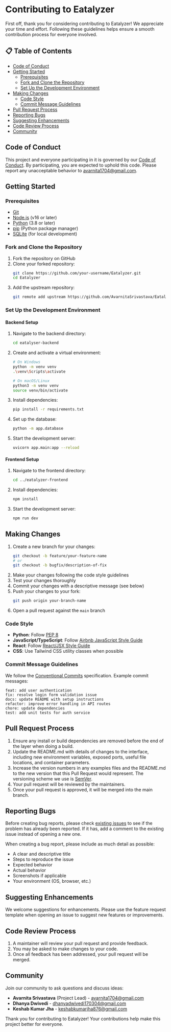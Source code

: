 # Contributing to Eatalyzer

First off, thank you for considering contributing to Eatalyzer! We appreciate your time and effort. Following these guidelines helps ensure a smooth contribution process for everyone involved.

## 📋 Table of Contents

- [Code of Conduct](#code-of-conduct)
- [Getting Started](#getting-started)
  - [Prerequisites](#prerequisites)
  - [Fork and Clone the Repository](#fork-and-clone-the-repository)
  - [Set Up the Development Environment](#set-up-the-development-environment)
- [Making Changes](#making-changes)
  - [Code Style](#code-style)
  - [Commit Message Guidelines](#commit-message-guidelines)
- [Pull Request Process](#pull-request-process)
- [Reporting Bugs](#reporting-bugs)
- [Suggesting Enhancements](#suggesting-enhancements)
- [Code Review Process](#code-review-process)
- [Community](#community)

## Code of Conduct

This project and everyone participating in it is governed by our [Code of Conduct](CODE_OF_CONDUCT.md). By participating, you are expected to uphold this code. Please report any unacceptable behavior to [avarnita1704@gmail.com](mailto:avarnita1704@gmail.com).

## Getting Started

### Prerequisites

- [Git](https://git-scm.com/)
- [Node.js](https://nodejs.org/) (v16 or later)
- [Python](https://www.python.org/) (3.8 or later)
- [pip](https://pip.pypa.io/en/stable/) (Python package manager)
- [SQLite](https://www.sqlite.org/index.html) (for local development)

### Fork and Clone the Repository

1. Fork the repository on GitHub
2. Clone your forked repository:
   ```bash
   git clone https://github.com/your-username/Eatalyzer.git
   cd Eatalyzer
   ```
3. Add the upstream repository:
   ```bash
   git remote add upstream https://github.com/AvarnitaSrivastava/Eatalyzer.git
   ```

### Set Up the Development Environment

#### Backend Setup

1. Navigate to the backend directory:
   ```bash
   cd eatalyser-backend
   ```
2. Create and activate a virtual environment:
   ```bash
   # On Windows
   python -m venv venv
   .\venv\Scripts\activate
   
   # On macOS/Linux
   python3 -m venv venv
   source venv/bin/activate
   ```
3. Install dependencies:
   ```bash
   pip install -r requirements.txt
   ```
4. Set up the database:
   ```bash
   python -m app.database
   ```
5. Start the development server:
   ```bash
   uvicorn app.main:app --reload
   ```

#### Frontend Setup

1. Navigate to the frontend directory:
   ```bash
   cd ../eatalyzer-frontend
   ```
2. Install dependencies:
   ```bash
   npm install
   ```
3. Start the development server:
   ```bash
   npm run dev
   ```

## Making Changes

1. Create a new branch for your changes:
   ```bash
   git checkout -b feature/your-feature-name
   # or
   git checkout -b bugfix/description-of-fix
   ```
2. Make your changes following the code style guidelines
3. Test your changes thoroughly
4. Commit your changes with a descriptive message (see below)
5. Push your changes to your fork:
   ```bash
   git push origin your-branch-name
   ```
6. Open a pull request against the `main` branch

### Code Style

- **Python**: Follow [PEP 8](https://www.python.org/dev/peps/pep-0008/)
- **JavaScript/TypeScript**: Follow [Airbnb JavaScript Style Guide](https://github.com/airbnb/javascript)
- **React**: Follow [React/JSX Style Guide](https://reactjs.org/docs/faq-styling.html)
- **CSS**: Use Tailwind CSS utility classes when possible

### Commit Message Guidelines

We follow the [Conventional Commits](https://www.conventionalcommits.org/) specification. Example commit messages:

```
feat: add user authentication
fix: resolve login form validation issue
docs: update README with setup instructions
refactor: improve error handling in API routes
chore: update dependencies
test: add unit tests for auth service
```

## Pull Request Process

1. Ensure any install or build dependencies are removed before the end of the layer when doing a build.
2. Update the README.md with details of changes to the interface, including new environment variables, exposed ports, useful file locations, and container parameters.
3. Increase the version numbers in any examples files and the README.md to the new version that this Pull Request would represent. The versioning scheme we use is [SemVer](http://semver.org/).
4. Your pull request will be reviewed by the maintainers.
5. Once your pull request is approved, it will be merged into the main branch.

## Reporting Bugs

Before creating bug reports, please check [existing issues](https://github.com/AvarnitaSrivastava/Eatalyzer/issues) to see if the problem has already been reported. If it has, add a comment to the existing issue instead of opening a new one.

When creating a bug report, please include as much detail as possible:

- A clear and descriptive title
- Steps to reproduce the issue
- Expected behavior
- Actual behavior
- Screenshots if applicable
- Your environment (OS, browser, etc.)

## Suggesting Enhancements

We welcome suggestions for enhancements. Please use the feature request template when opening an issue to suggest new features or improvements.

## Code Review Process

1. A maintainer will review your pull request and provide feedback.
2. You may be asked to make changes to your code.
3. Once all feedback has been addressed, your pull request will be merged.

## Community

Join our community to ask questions and discuss ideas:

- **Avarnita Srivastava** (Project Lead) - [avarnita1704@gmail.com](mailto:avarnita1704@gmail.com)
- **Dhanya Dwivedi** - [dhanyadwivedi170304@gmail.com](mailto:dhanyadwivedi170304@gmail.com)
- **Keshab Kumar Jha** - [keshabkumarjha876@gmail.com](mailto:keshabkumarjha876@gmail.com)

Thank you for contributing to Eatalyzer! Your contributions help make this project better for everyone.
